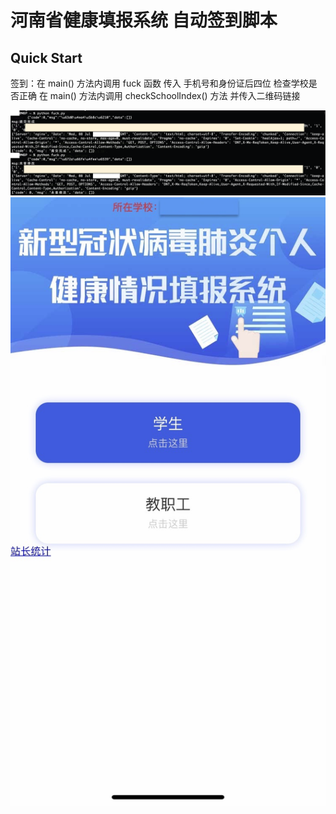 # 河南省健康填报系统 自动签到脚本

## Quick Start
签到：在 main() 方法内调用 fuck 函数 传入 手机号和身份证后四位
检查学校是否正确 在 main() 方法内调用 checkSchoolIndex() 方法 并传入二维码链接 


![demo1 ](./screen1.png)
![demo2 ](./screen2.jpeg)
